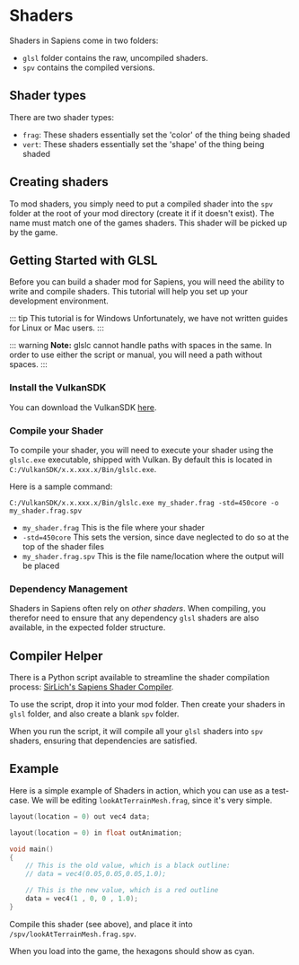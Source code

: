 # Shaders

Shaders in Sapiens come in two folders:

- `glsl` folder contains the raw, uncompiled shaders.
- `spv` contains the compiled versions.

## Shader types

There are two shader types:

- `frag`: These shaders essentially set the 'color' of the thing being shaded
- `vert`: These shaders essentially set the 'shape' of the thing being shaded

## Creating shaders

To mod shaders, you simply need to put a compiled shader into the `spv` folder at the root of your mod directory (create it if it doesn't exist). The name must match one of the games shaders. This shader will be picked up by the game.

## Getting Started with GLSL

Before you can build a shader mod for Sapiens, you will need the ability to write and compile shaders. This tutorial will help you set up your development environment.

::: tip This tutorial is for Windows
Unfortunately, we have not written guides for Linux or Mac users.
:::

::: warning
**Note:** glslc cannot handle paths with spaces in the same. In order to use either the script or manual, you will need a path without spaces.
:::

### Install the VulkanSDK

You can download the VulkanSDK [here](https://vulkan.lunarg.com/sdk/home#windows).

### Compile your Shader

To compile your shader, you will need to execute your shader using the `glslc.exe` executable, shipped with Vulkan. By default this is located in `C:/VulkanSDK/x.x.xxx.x/Bin/glslc.exe`.

Here is a sample command:

`C:/VulkanSDK/x.x.xxx.x/Bin/glslc.exe my_shader.frag -std=450core -o my_shader.frag.spv`

- `my_shader.frag` This is the file where your shader
- `-std=450core` This sets the version, since dave neglected to do so at the top of the shader files
- `my_shader.frag.spv` This is the file name/location where the output will be placed

### Dependency Management

Shaders in Sapiens often rely on _other shaders_. When compiling, you therefor need to ensure that any dependency `glsl` shaders are also available, in the expected folder structure.

## Compiler Helper

There is a Python script available to streamline the shader compilation process: [SirLich's Sapiens Shader Compiler](https://gist.github.com/SirLich/1ada6df219ab9c1d2a92bcdcc4ca4335).

To use the script, drop it into your mod folder. Then create your shaders in `glsl` folder, and also create a blank `spv` folder.

When you run the script, it will compile all your `glsl` shaders into `spv` shaders, ensuring that dependencies are satisfied.

## Example

Here is a simple example of Shaders in action, which you can use as a test-case. We will be editing `lookAtTerrainMesh.frag`, since it's very simple.

```c
layout(location = 0) out vec4 data;

layout(location = 0) in float outAnimation;

void main()
{
    // This is the old value, which is a black outline:
    // data = vec4(0.05,0.05,0.05,1.0);

    // This is the new value, which is a red outline
    data = vec4(1 , 0, 0 , 1.0);
}
```

Compile this shader (see above), and place it into `/spv/lookAtTerrainMesh.frag.spv`.

When you load into the game, the hexagons should show as cyan.
